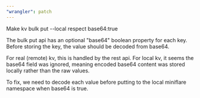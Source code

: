 ```yaml
---
"wrangler": patch
---
```


Make kv bulk put --local respect base64:true

The bulk put api has an optional "base64" boolean property for each key.
Before storing the key, the value should be decoded from base64.

For real (remote) kv, this is handled by the rest api. For local kv, it
seems the base64 field was ignored, meaning encoded base64 content was
stored locally rather than the raw values.

To fix, we need to decode each value before putting to the local
miniflare namespace when base64 is true.
